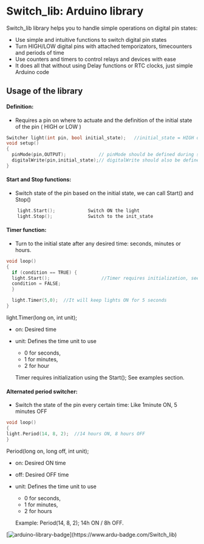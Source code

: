 
# Switch_lib: Arduino library

Switch_lib library helps you to handle simple operations on digital pin states:

- Use simple and intuitive functions to switch digital pin states
- Turn HIGH/LOW digital pins with attached temporizators, timecounters and periods of time
- Use counters and timers to control relays and devices with ease
- It does all that without using Delay functions or RTC clocks, just simple Arduino code

## Usage of the library

#### Definition: 

- Requires a pin on where to actuate and the definition of the initial state of the pin ( HIGH or LOW )

```c++
Switcher light(int pin, bool initial_state);   //initial_state = HIGH or LOW
void setup()
{
  pinMode(pin,OUTPUT);            // pinMode should be defined during setup
  digitalWrite(pin,initial_state);// digitalWrite should also be defined during the setup
}
```


#### Start and Stop functions:

- Switch state of the pin based on the initial state, we can call Start() and Stop()

```c++
    light.Start();            Switch ON the light
    light.Stop();             Switch to the init_state
```       
    
    
#### Timer function:

- Turn to the initial state after any desired time: seconds, minutes or hours.

```c++   
void loop()
{
  if (condition == TRUE) {
  light.Start();                   //Timer requires initialization, see example section.
  condition = FALSE;
  }

  light.Timer(5,0);  //It will keep lights ON for 5 seconds
}
```
light.Timer(long on, int unit);
  - on: Desired time
  - unit: Defines the time unit to use
    - 0 for seconds, 
    - 1 for minutes, 
    - 2 for hour
    
    Timer requires initialization using the Start(); See examples section.

#### Alternated period switcher:

- Switch the state of the pin every certain time: Like 1minute ON, 5 minutes OFF

```c++
void loop()
{
light.Period(14, 8, 2);  //14 hours ON, 8 hours OFF
}
```

Period(long on, long off, int unit);
  - on: Desired ON time
  - off: Desired OFF time
  - unit: Defines the time unit to use
    - 0 for seconds, 
    - 1 for minutes, 
    - 2 for hours
    
    Example: Period(14, 8, 2); 14h ON / 8h OFF.


 [![arduino-library-badge](https://www.ardu-badge.com/badge/Switch_lib.svg?)](https://www.ardu-badge.com/Switch_lib)     
